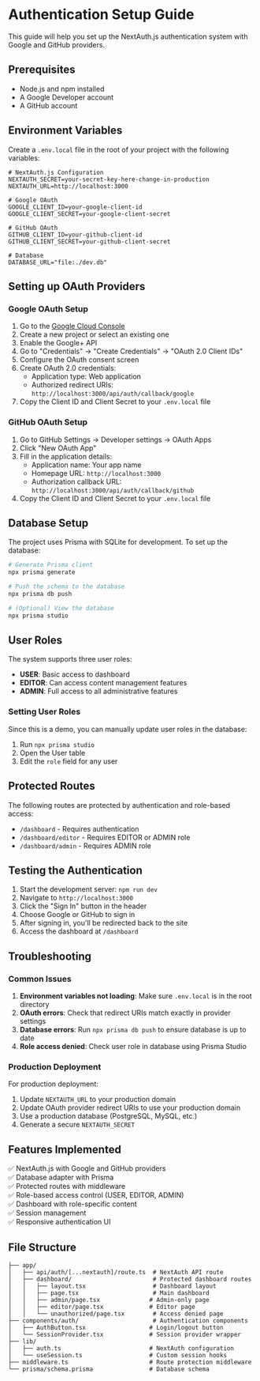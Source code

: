 # Authentication Setup Guide

This guide will help you set up the NextAuth.js authentication system with Google and GitHub providers.

## Prerequisites

- Node.js and npm installed
- A Google Developer account
- A GitHub account

## Environment Variables

Create a `.env.local` file in the root of your project with the following variables:

```env
# NextAuth.js Configuration
NEXTAUTH_SECRET=your-secret-key-here-change-in-production
NEXTAUTH_URL=http://localhost:3000

# Google OAuth
GOOGLE_CLIENT_ID=your-google-client-id
GOOGLE_CLIENT_SECRET=your-google-client-secret

# GitHub OAuth
GITHUB_CLIENT_ID=your-github-client-id
GITHUB_CLIENT_SECRET=your-github-client-secret

# Database
DATABASE_URL="file:./dev.db"
```

## Setting up OAuth Providers

### Google OAuth Setup

1. Go to the [Google Cloud Console](https://console.cloud.google.com/)
2. Create a new project or select an existing one
3. Enable the Google+ API
4. Go to "Credentials" → "Create Credentials" → "OAuth 2.0 Client IDs"
5. Configure the OAuth consent screen
6. Create OAuth 2.0 credentials:
   - Application type: Web application
   - Authorized redirect URIs: `http://localhost:3000/api/auth/callback/google`
7. Copy the Client ID and Client Secret to your `.env.local` file

### GitHub OAuth Setup

1. Go to GitHub Settings → Developer settings → OAuth Apps
2. Click "New OAuth App"
3. Fill in the application details:
   - Application name: Your app name
   - Homepage URL: `http://localhost:3000`
   - Authorization callback URL: `http://localhost:3000/api/auth/callback/github`
4. Copy the Client ID and Client Secret to your `.env.local` file

## Database Setup

The project uses Prisma with SQLite for development. To set up the database:

```bash
# Generate Prisma client
npx prisma generate

# Push the schema to the database
npx prisma db push

# (Optional) View the database
npx prisma studio
```

## User Roles

The system supports three user roles:

- **USER**: Basic access to dashboard
- **EDITOR**: Can access content management features
- **ADMIN**: Full access to all administrative features

### Setting User Roles

Since this is a demo, you can manually update user roles in the database:

1. Run `npx prisma studio`
2. Open the User table
3. Edit the `role` field for any user

## Protected Routes

The following routes are protected by authentication and role-based access:

- `/dashboard` - Requires authentication
- `/dashboard/editor` - Requires EDITOR or ADMIN role
- `/dashboard/admin` - Requires ADMIN role

## Testing the Authentication

1. Start the development server: `npm run dev`
2. Navigate to `http://localhost:3000`
3. Click the "Sign In" button in the header
4. Choose Google or GitHub to sign in
5. After signing in, you'll be redirected back to the site
6. Access the dashboard at `/dashboard`

## Troubleshooting

### Common Issues

1. **Environment variables not loading**: Make sure `.env.local` is in the root directory
2. **OAuth errors**: Check that redirect URIs match exactly in provider settings
3. **Database errors**: Run `npx prisma db push` to ensure database is up to date
4. **Role access denied**: Check user role in database using Prisma Studio

### Production Deployment

For production deployment:

1. Update `NEXTAUTH_URL` to your production domain
2. Update OAuth provider redirect URIs to use your production domain
3. Use a production database (PostgreSQL, MySQL, etc.)
4. Generate a secure `NEXTAUTH_SECRET`

## Features Implemented

✅ NextAuth.js with Google and GitHub providers  
✅ Database adapter with Prisma  
✅ Protected routes with middleware  
✅ Role-based access control (USER, EDITOR, ADMIN)  
✅ Dashboard with role-specific content  
✅ Session management  
✅ Responsive authentication UI  

## File Structure

```
├── app/
│   ├── api/auth/[...nextauth]/route.ts  # NextAuth API route
│   ├── dashboard/                       # Protected dashboard routes
│   │   ├── layout.tsx                   # Dashboard layout
│   │   ├── page.tsx                     # Main dashboard
│   │   ├── admin/page.tsx              # Admin-only page
│   │   ├── editor/page.tsx             # Editor page
│   │   └── unauthorized/page.tsx        # Access denied page
├── components/auth/                     # Authentication components
│   ├── AuthButton.tsx                  # Login/logout button
│   └── SessionProvider.tsx             # Session provider wrapper
├── lib/
│   ├── auth.ts                         # NextAuth configuration
│   └── useSession.ts                   # Custom session hooks
├── middleware.ts                       # Route protection middleware
└── prisma/schema.prisma                # Database schema
``` 